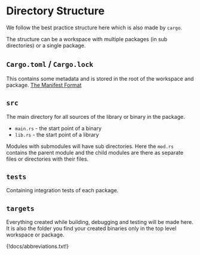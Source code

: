 # Directory Structure

We follow the best practice structure here which is also made by `cargo`.

The structure can be a workspace with multiple packages (in sub directories) or a single package.

## `Cargo.toml` / `Cargo.lock`

This contains some metadata and is stored in the root of the workspace and package.
[The Manifest Format](https://doc.rust-lang.org/cargo/reference/manifest.html)

## `src`

The main directory for all sources of the library or binary in the package.

- `main.rs` - the start point of a binary
- `lib.rs` - the start point of a library

Modules with submodules will have sub directories. Here the `mod.rs` contains the parent module and the child modules are there as separate files or directories with their files.

## `tests`

Containing integration tests of each package.

## `targets`

Everything created while building, debugging and testing will be made here. It is also the folder you find your created binaries only in the top level workspace or package.


{!docs/abbreviations.txt!}

